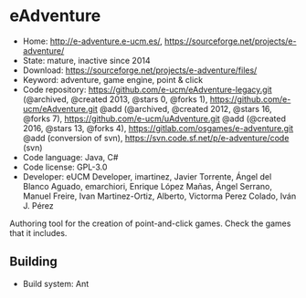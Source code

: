 # eAdventure

- Home: http://e-adventure.e-ucm.es/, https://sourceforge.net/projects/e-adventure/
- State: mature, inactive since 2014
- Download: https://sourceforge.net/projects/e-adventure/files/
- Keyword: adventure, game engine, point & click
- Code repository: https://github.com/e-ucm/eAdventure-legacy.git (@archived, @created 2013, @stars 0, @forks 1), https://github.com/e-ucm/eAdventure.git @add (@archived, @created 2012, @stars 16, @forks 7), https://github.com/e-ucm/uAdventure.git @add (@created 2016, @stars 13, @forks 4), https://gitlab.com/osgames/e-adventure.git @add (conversion of svn), https://svn.code.sf.net/p/e-adventure/code (svn)
- Code language: Java, C#
- Code license: GPL-3.0
- Developer: eUCM Developer, imartinez, Javier Torrente, Ángel del Blanco Aguado, emarchiori, Enrique López Mañas, Ángel Serrano, Manuel Freire, Ivan Martinez-Ortiz, Alberto, Victorma Perez Colado, Iván J. Pérez

Authoring tool for the creation of point-and-click games.
Check the games that it includes.

## Building

- Build system: Ant
